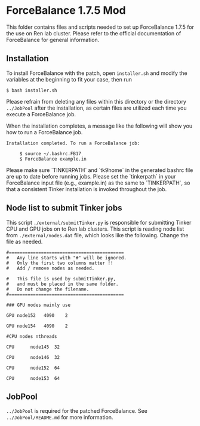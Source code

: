 # ForceBalance 1.7.5 Mod

This folder contains files and scripts needed to set up ForceBalance 1.7.5 for the use on Ren lab cluster. Please refer to the official documentation of ForceBalance for general information.

## Installation

To install ForceBalance with the patch, open `installer.sh` and modify the variables at the beginning to fit your case, then run
```
$ bash installer.sh
```
Please refrain from deleting any files within this directory or the directory `../JobPool` after the installation, as certain files are utilized each time you execute a ForceBalance job.

When the installation completes, a message like the following will show you how to run a ForceBalance job.
```
Installation completed. To run a ForceBalance job:

     $ source ~/.bashrc.FB17
     $ ForceBalance example.in
```

Please make sure \`TINKERPATH\` and \`tk9home\` in the generated bashrc file are up to date before running jobs.
Please set the \`tinkerpath\` in your ForceBalance input file (e.g., example.in)
as the same to \`TINKERPATH\`, so that a consistent Tinker installation is invoked throughout the job.


## Node list to submit Tinker jobs

This script `./external/submitTinker.py` is responsible for submitting Tinker CPU and GPU jobs on to Ren lab clusters. This script is reading node list from `./external/nodes.dat` file, which looks like the following. Change the file as needed.
```
#===========================================
#   Any line starts with "#" will be ignored.
#   Only the first two columns matter !!
#   Add / remove nodes as needed.

#   This file is used by submitTinker.py,
#   and must be placed in the same folder.
#   Do not change the filename. 
#===========================================

### GPU nodes mainly use

GPU node152   4090    2

GPU node154   4090    2

#CPU nodes nthreads

CPU      node145  32

CPU      node146  32

CPU      node152  64

CPU      node153  64
```

## JobPool

`../JobPool` is required for the patched ForceBalance. See `../JobPool/README.md` for more information.
